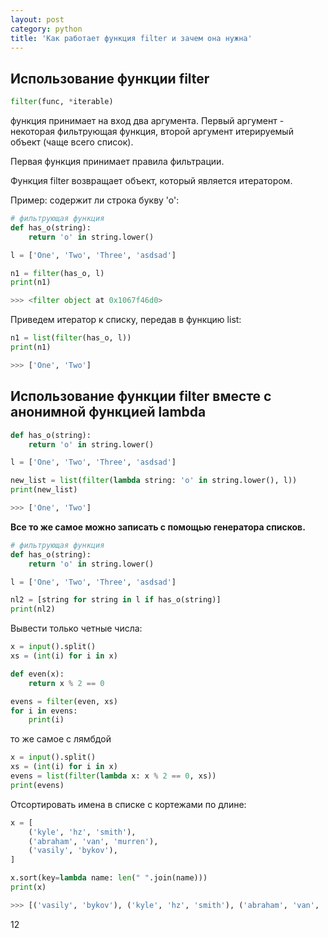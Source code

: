 ```yaml
---
layout: post
category: python
title: 'Как работает функция filter и зачем она нужна'
---
```


## Использование функции filter

```python
filter(func, *iterable)
```

функция принимает на вход два аргумента. Первый аргумент - некоторая фильтрующая функция, второй аргумент итерируемый объект (чаще всего список).

Первая функция принимает правила фильтрации.

Функция filter возвращает объект, который является итератором.

Пример: содержит ли строка букву 'о':

```python
# фильтрующая функция
def has_o(string):
    return 'o' in string.lower()

l = ['One', 'Two', 'Three', 'asdsad']

n1 = filter(has_o, l)
print(n1)

>>> <filter object at 0x1067f46d0>
```

Приведем итератор к списку, передав в функцию list:

```python
n1 = list(filter(has_o, l))
print(n1)

>>> ['One', 'Two']
```

## Использование функции filter вместе с анонимной функцией lambda

```python
def has_o(string):
    return 'o' in string.lower()

l = ['One', 'Two', 'Three', 'asdsad']

new_list = list(filter(lambda string: 'o' in string.lower(), l))
print(new_list)

>>> ['One', 'Two']
```

**Все то же самое можно записать с помощью генератора списков.**


```python
# фильтрующая функция
def has_o(string):
    return 'o' in string.lower()

l = ['One', 'Two', 'Three', 'asdsad']

nl2 = [string for string in l if has_o(string)]
print(nl2)
```

Вывести только четные числа:

```python
x = input().split()
xs = (int(i) for i in x)

def even(x):
    return x % 2 == 0

evens = filter(even, xs)
for i in evens:
    print(i)
```

то же самое с лямбдой

```python
x = input().split()
xs = (int(i) for i in x)
evens = list(filter(lambda x: x % 2 == 0, xs))
print(evens)
```

Отсортировать имена в списке с кортежами по длине:

```python
x = [
    ('kyle', 'hz', 'smith'),
    ('abraham', 'van', 'murren'),
    ('vasily', 'bykov'),
]

x.sort(key=lambda name: len(" ".join(name)))
print(x)

>>> [('vasily', 'bykov'), ('kyle', 'hz', 'smith'), ('abraham', 'van', 'murren')]
```




























12
